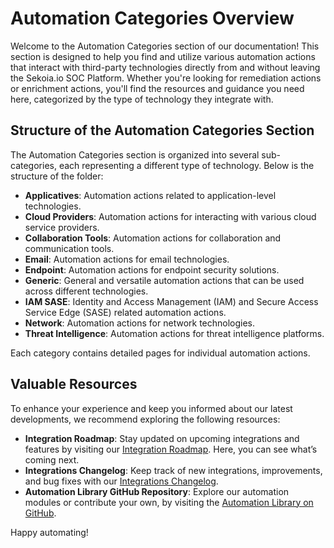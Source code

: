 # Automation Categories Overview

Welcome to the Automation Categories section of our documentation! This section is designed to help you find and utilize various automation actions that interact with third-party technologies directly from and without leaving the Sekoia.io SOC Platform. Whether you're looking for remediation actions or enrichment actions, you'll find the resources and guidance you need here, categorized by the type of technology they integrate with.

## Structure of the Automation Categories Section

The Automation Categories section is organized into several sub-categories, each representing a different type of technology. Below is the structure of the folder:

- **Applicatives**: Automation actions related to application-level technologies.
- **Cloud Providers**: Automation actions for interacting with various cloud service providers.
- **Collaboration Tools**: Automation actions for collaboration and communication tools.
- **Email**: Automation actions for email technologies.
- **Endpoint**: Automation actions for endpoint security solutions.
- **Generic**: General and versatile automation actions that can be used across different technologies.
- **IAM SASE**: Identity and Access Management (IAM) and Secure Access Service Edge (SASE) related automation actions.
- **Network**: Automation actions for network technologies.
- **Threat Intelligence**: Automation actions for threat intelligence platforms.

Each category contains detailed pages for individual automation actions.

## Valuable Resources

To enhance your experience and keep you informed about our latest developments, we recommend exploring the following resources:

- **Integration Roadmap**: Stay updated on upcoming integrations and features by visiting our [Integration Roadmap](https://roadmap-integrations.sekoia.io/tabs/18-coming-next/tabs/5-under-consideration). Here, you can see what’s coming next.
- **Integrations Changelog**: Keep track of new integrations, improvements, and bug fixes with our [Integrations Changelog](https://changelog.sekoia.io/?type=t650d50f380b21).
- **Automation Library GitHub Repository**: Explore our automation modules or contribute your own, by visiting the [Automation Library on GitHub](https://github.com/SEKOIA-IO/automation-library).

Happy automating!
